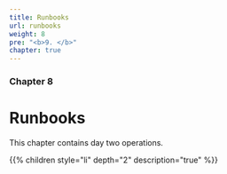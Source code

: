 ```yaml
---
title: Runbooks
url: runbooks
weight: 8
pre: "<b>9. </b>"
chapter: true
---
```


### Chapter 8

# Runbooks

This chapter contains day two operations.

{{% children style="li" depth="2" description="true" %}}
